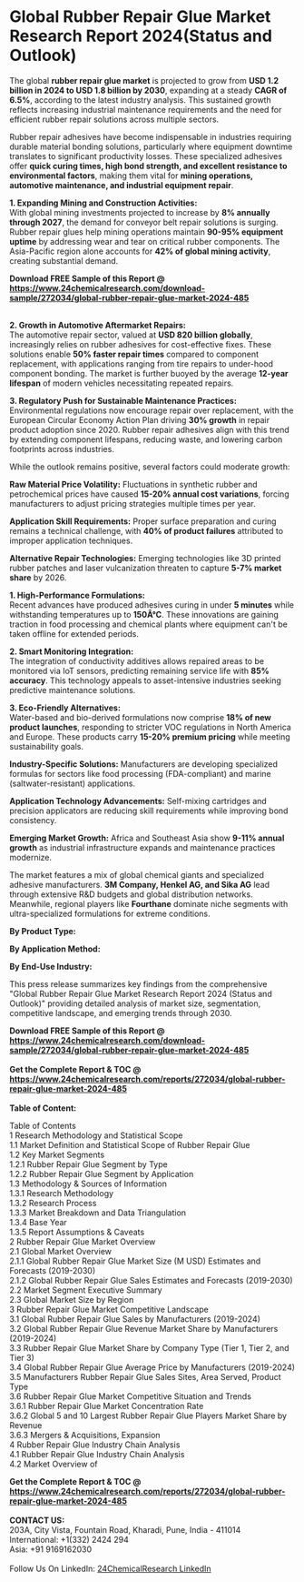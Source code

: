 <h1>Global Rubber Repair Glue Market Research Report 2024(Status and Outlook)</h1><p>The global <strong>rubber repair glue market</strong> is projected to grow from <strong>USD 1.2 billion in 2024 to USD 1.8 billion by 2030</strong>, expanding at a steady <strong>CAGR of 6.5%</strong>, according to the latest industry analysis. This sustained growth reflects increasing industrial maintenance requirements and the need for efficient rubber repair solutions across multiple sectors.</p><p>Rubber repair adhesives have become indispensable in industries requiring durable material bonding solutions, particularly where equipment downtime translates to significant productivity losses. These specialized adhesives offer <strong>quick curing times, high bond strength, and excellent resistance to environmental factors</strong>, making them vital for <strong>mining operations, automotive maintenance, and industrial equipment repair</strong>.</p><p><strong>1. Expanding Mining and Construction Activities:</strong><br>
With global mining investments projected to increase by <strong>8% annually through 2027</strong>, the demand for conveyor belt repair solutions is surging. Rubber repair glues help mining operations maintain <strong>90-95% equipment uptime</strong> by addressing wear and tear on critical rubber components. The Asia-Pacific region alone accounts for <strong>42% of global mining activity</strong>, creating substantial demand.</p><div><b>Download FREE Sample of this Report @ 
            <a href="https://www.24chemicalresearch.com/download-sample/272034/global-rubber-repair-glue-market-2024-485">
            https://www.24chemicalresearch.com/download-sample/272034/global-rubber-repair-glue-market-2024-485</a></b></div><br><p><strong>2. Growth in Automotive Aftermarket Repairs:</strong><br>
The automotive repair sector, valued at <strong>USD 820 billion globally</strong>, increasingly relies on rubber adhesives for cost-effective fixes. These solutions enable <strong>50% faster repair times</strong> compared to component replacement, with applications ranging from tire repairs to under-hood component bonding. The market is further buoyed by the average <strong>12-year lifespan</strong> of modern vehicles necessitating repeated repairs.</p><p><strong>3. Regulatory Push for Sustainable Maintenance Practices:</strong><br>
Environmental regulations now encourage repair over replacement, with the European Circular Economy Action Plan driving <strong>30% growth</strong> in repair product adoption since 2020. Rubber repair adhesives align with this trend by extending component lifespans, reducing waste, and lowering carbon footprints across industries.</p><p>While the outlook remains positive, several factors could moderate growth:</p><p><strong>Raw Material Price Volatility:</strong> Fluctuations in synthetic rubber and petrochemical prices have caused <strong>15-20% annual cost variations</strong>, forcing manufacturers to adjust pricing strategies multiple times per year.</p><p><strong>Application Skill Requirements:</strong> Proper surface preparation and curing remains a technical challenge, with <strong>40% of product failures</strong> attributed to improper application techniques.</p><p><strong>Alternative Repair Technologies:</strong> Emerging technologies like 3D printed rubber patches and laser vulcanization threaten to capture <strong>5-7% market share</strong> by 2026.</p><p><strong>1. High-Performance Formulations:</strong><br>
Recent advances have produced adhesives curing in under <strong>5 minutes</strong> while withstanding temperatures up to <strong>150Â°C</strong>. These innovations are gaining traction in food processing and chemical plants where equipment can't be taken offline for extended periods.</p><p><strong>2. Smart Monitoring Integration:</strong><br>
The integration of conductivity additives allows repaired areas to be monitored via IoT sensors, predicting remaining service life with <strong>85% accuracy</strong>. This technology appeals to asset-intensive industries seeking predictive maintenance solutions.</p><p><strong>3. Eco-Friendly Alternatives:</strong><br>
Water-based and bio-derived formulations now comprise <strong>18% of new product launches</strong>, responding to stricter VOC regulations in North America and Europe. These products carry <strong>15-20% premium pricing</strong> while meeting sustainability goals.</p><p><strong>Industry-Specific Solutions:</strong> Manufacturers are developing specialized formulas for sectors like food processing (FDA-compliant) and marine (saltwater-resistant) applications.</p><p><strong>Application Technology Advancements:</strong> Self-mixing cartridges and precision applicators are reducing skill requirements while improving bond consistency.</p><p><strong>Emerging Market Growth:</strong> Africa and Southeast Asia show <strong>9-11% annual growth</strong> as industrial infrastructure expands and maintenance practices modernize.</p><p>The market features a mix of global chemical giants and specialized adhesive manufacturers. <strong>3M Company, Henkel AG, and Sika AG</strong> lead through extensive R&amp;D budgets and global distribution networks. Meanwhile, regional players like <strong>Fourthane</strong> dominate niche segments with ultra-specialized formulations for extreme conditions.</p><p><strong>By Product Type:</strong></p><p><strong>By Application Method:</strong></p><p><strong>By End-Use Industry:</strong></p><p>This press release summarizes key findings from the comprehensive "Global Rubber Repair Glue Market Research Report 2024 (Status and Outlook)" providing detailed analysis of market size, segmentation, competitive landscape, and emerging trends through 2030.</p><div><b>Download FREE Sample of this Report @ 
            <a href="https://www.24chemicalresearch.com/download-sample/272034/global-rubber-repair-glue-market-2024-485">
            https://www.24chemicalresearch.com/download-sample/272034/global-rubber-repair-glue-market-2024-485</a></b></div><br><div><b>Get the Complete Report & TOC @ 
            <a href="https://www.24chemicalresearch.com/reports/272034/global-rubber-repair-glue-market-2024-485">
            https://www.24chemicalresearch.com/reports/272034/global-rubber-repair-glue-market-2024-485</a></b></div><br>
            <b>Table of Content:</b><p>Table of Contents<br />
1 Research Methodology and Statistical Scope<br />
1.1 Market Definition and Statistical Scope of Rubber Repair Glue<br />
1.2 Key Market Segments<br />
1.2.1 Rubber Repair Glue Segment by Type<br />
1.2.2 Rubber Repair Glue Segment by Application<br />
1.3 Methodology & Sources of Information<br />
1.3.1 Research Methodology<br />
1.3.2 Research Process<br />
1.3.3 Market Breakdown and Data Triangulation<br />
1.3.4 Base Year<br />
1.3.5 Report Assumptions & Caveats<br />
2 Rubber Repair Glue Market Overview<br />
2.1 Global Market Overview<br />
2.1.1 Global Rubber Repair Glue Market Size (M USD) Estimates and Forecasts (2019-2030)<br />
2.1.2 Global Rubber Repair Glue Sales Estimates and Forecasts (2019-2030)<br />
2.2 Market Segment Executive Summary<br />
2.3 Global Market Size by Region<br />
3 Rubber Repair Glue Market Competitive Landscape<br />
3.1 Global Rubber Repair Glue Sales by Manufacturers (2019-2024)<br />
3.2 Global Rubber Repair Glue Revenue Market Share by Manufacturers (2019-2024)<br />
3.3 Rubber Repair Glue Market Share by Company Type (Tier 1, Tier 2, and Tier 3)<br />
3.4 Global Rubber Repair Glue Average Price by Manufacturers (2019-2024)<br />
3.5 Manufacturers Rubber Repair Glue Sales Sites, Area Served, Product Type<br />
3.6 Rubber Repair Glue Market Competitive Situation and Trends<br />
3.6.1 Rubber Repair Glue Market Concentration Rate<br />
3.6.2 Global 5 and 10 Largest Rubber Repair Glue Players Market Share by Revenue<br />
3.6.3 Mergers & Acquisitions, Expansion<br />
4 Rubber Repair Glue Industry Chain Analysis<br />
4.1 Rubber Repair Glue Industry Chain Analysis<br />
4.2 Market Overview of</p><div><b>Get the Complete Report & TOC @ 
            <a href="https://www.24chemicalresearch.com/reports/272034/global-rubber-repair-glue-market-2024-485">
            https://www.24chemicalresearch.com/reports/272034/global-rubber-repair-glue-market-2024-485</a></b></div><br><b>CONTACT US:</b><br>
            203A, City Vista, Fountain Road, Kharadi, Pune, India - 411014<br>
            International: +1(332) 2424 294<br>
            Asia: +91 9169162030 <br><br>
            Follow Us On LinkedIn: <a href="https://www.linkedin.com/company/24chemicalresearch/">24ChemicalResearch LinkedIn</a>